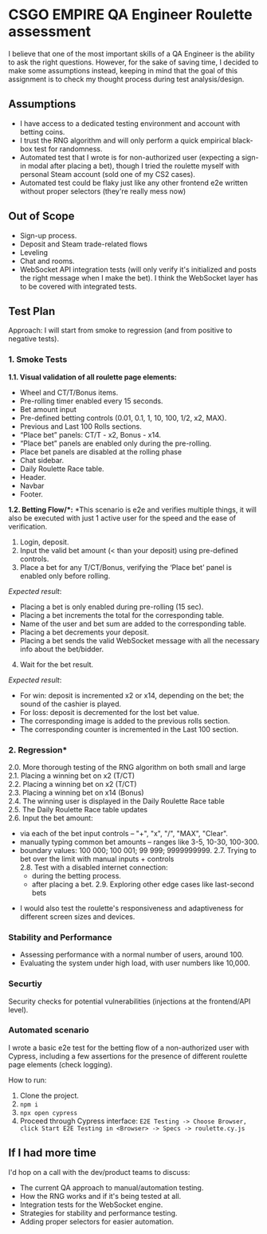 # CSGO EMPIRE QA Engineer Roulette assessment
I believe that one of the most important skills of a QA Engineer is the ability to ask the right questions. However, for the sake of saving time, I decided to make some assumptions instead, keeping in mind that the goal of this assignment is to check my thought process during test analysis/design.

## Assumptions
- I have access to a dedicated testing environment and account with betting coins.
- I trust the RNG algorithm and will only perform a quick empirical black-box test for randomness. 
- Automated test that I wrote is for non-authorized user (expecting a sign-in modal after placing a bet), though I tried the roulette myself with personal Steam account (sold one of my CS2 cases).
- Automated test could be flaky just like any other frontend e2e written without proper selectors (they're really mess now)

## Out of Scope
- Sign-up process.
- Deposit and Steam trade-related flows
- Leveling
- Chat and rooms.
- WebSocket API integration tests (will only verify it's initialized and posts the right message when I make the bet). 
I think the WebSocket layer has to be covered with integrated tests.

## Test Plan
Approach: I will start from smoke to regression (and from positive to negative tests).

### 1. Smoke Tests

**1.1. Visual validation of all roulette page elements:**
- Wheel and CT/T/Bonus items.
- Pre-rolling timer enabled every 15 seconds.
- Bet amount input
- Pre-defined betting controls (0.01, 0.1, 1, 10, 100, 1/2, x2, MAX).
- Previous and Last 100 Rolls sections.
- “Place bet” panels: CT/T - x2, Bonus - x14.
- “Place bet” panels are enabled only during the pre-rolling.
- Place bet panels are disabled at the rolling phase
- Chat sidebar.
- Daily Roulette Race table.
- Header.
- Navbar
- Footer.
  
**1.2. Betting Flow/*:**
*This scenario is e2e and verifies multiple things, it will also be executed with just 1 active user for the speed and the ease of verification.

1) Login, deposit.
2) Input the valid bet amount (< than your deposit) using pre-defined controls.
3) Place a bet for any T/CT/Bonus, verifying the ‘Place bet’ panel is enabled only before rolling.

*Expected result*:
- Placing a bet is only enabled during pre-rolling (15 sec).
- Placing a bet increments the total for the corresponding table.
- Name of the user and bet sum are added to the corresponding table.
- Placing a bet decrements your deposit.
- Placing a bet sends the valid WebSocket message with all the necessary info about the bet/bidder.
4) Wait for the bet result.

*Expected result*:
- For win: deposit is incremented x2 or x14, depending on the bet; the sound of the cashier is played.
- For loss: deposit is decremented for the lost bet value.
- The corresponding image is added to the previous rolls section.
- The corresponding counter is incremented in the Last 100 section.

### 2. Regression*

2.0. More thorough testing of the RNG algorithm on both small and large  
2.1. Placing a winning bet on x2 (T/CT)  
2.2. Placing a winning bet on x2 (T/CT)  
2.3. Placing a winning bet on x14 (Bonus)  
2.4. The winning user is displayed in the Daily Roulette Race table  
2.5. The Daily Roulette Race table updates  
2.6. Input the bet amount:
- via each of the bet input controls – "+", "x", "/", "MAX", "Clear".
- manually typing common bet amounts – ranges like 3-5, 10-30, 100-300.
- boundary values: 100 000; 100 001; 99 999; 9999999999.
2.7. Trying to bet over the limit with manual inputs + controls  
2.8. Test with a disabled internet connection:
  - during the betting process.
  - after placing a bet.
2.9. Exploring other edge cases like last-second bets  

* I would also test the roulette's responsiveness and adaptiveness for different screen sizes and devices.

### Stability and Performance
- Assessing performance with a normal number of users, around 100.
- Evaluating the system under high load, with user numbers like 10,000.

### Securtiy
Security checks for potential vulnerabilities (injections at the frontend/API level).

### Automated scenario
I wrote a basic e2e test for the betting flow of a non-authorized user with Cypress, including a few assertions for the presence of different roulette page elements (check logging).

How to run: 
1. Clone the project.
2. `npm i`
3. `npx open cypress` 
4. Proceed through Cypress interface: `E2E Testing -> Choose Browser, click Start E2E Testing in <Browser> -> Specs -> roulette.cy.js`

## If I had more time
I'd hop on a call with the dev/product teams to discuss:
- The current QA approach to manual/automation testing.
- How the RNG works and if it's being tested at all.
- Integration tests for the WebSocket engine.
- Strategies for stability and performance testing.
- Adding proper selectors for easier automation.
